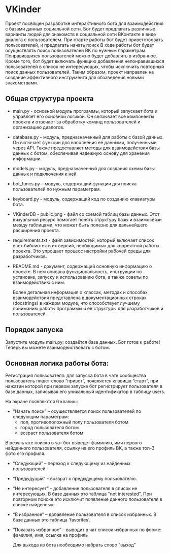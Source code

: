 # VKinder
Проект посвящен разработке интерактивного бота для взаимодействия с базами данных социальной сети. Бот будет предлагать различные варианты людей для знакомств в социальной сети ВКонтакте в виде диалога с пользователем.
При старте работы бот будет приветствовать пользователей, и предлагать начать поиск
В ходе работы бот будет осуществлять поиск пользователей ВК по нужным параметрам.
Понравившихся пользователей можно будет добавлять в избранное.
Кроме того, бот будет включать функцию добавления непонравившихся пользователей в список не интересующих, чтобы исключить повторный поиск данных пользователей. 
Таким образом, проект направлен на создание эффективного инструмента для обзаведения новыми знакомствами.
## Общая структура проекта

- main.py - основной модуль программы, который запускает бота и управляет его основной логикой. Он связывает все компоненты проекта и отвечает за обработку команд пользователей и организацию диалогов.
- database.py - модуль, предназначенный для работы с базой данных. Он включает функции для наполнения её данными, полученными через API. Также предоставляет методы для взаимодействия базы данных с ботом, обеспечивая надежную основу для хранения информации.
- models.py - модуль, предназначенный для создания схемы базы данных и подключения к ней.
- bot_funcs.py – модуль, содержащий функции для поиска пользователей по нужным параметрам.
- keyboard.py -  модуль, содержащий код по созданию клавиатуры бота.
- VKinderDB - public.png - файл со схемой таблиц базы данных. Этот визуальный ресурс помогает понять структуру базы и взаимосвязи между таблицами, что может быть полезно для дальнейшего расширения проекта.
- requirements.txt - файл зависимостей, который включает список всех библиотек и их версий, необходимых для корректной работы проекта. Это упрощает процесс настройки рабочей среды для разработчиков.
- README.md - документ, содержащий основную информацию о проекте. В нем описана функциональность, инструкции по установке, запуску и использованию бота, а также советы по взаимодействию с ним.

   Более детальная информация о классах, методах и способах взаимодействия представлена в документационных строках (docstrings) в каждом модуле, что способствует лучшему пониманию работы программы и её структуры для разработчиков и пользователей.
## Порядок запуска
Запустите модуль main.py: cоздаётся база данных. Бот готов к работе! Теперь вы можете взаимодействовать с ботом.
## Основная логика работы бота:
Регистрация пользователя: для запуска бота в чате сообщества пользователь пишет слово “привет”, появляется клавиша “старт”, при нажатии которой  при первом запуске бот регистрирует пользователя в базе данных, записывая его уникальный идентификатор в таблицу users.

На экране появляются 6 клавиш:
- “Начать поиск” – осуществляется поиск пользователей по следующим параметрам:
  * пол, противоположный полу пользователя ботом
  * город пользователя ботом
  * возраст пользователя ботом
  
В результате поиска в чат бот выведет фамилию, имя первого найденного пользователя, ссылку на его профиль ВК, а также топ-3 фото его профиля.
- “Следующий” – переход к следующему из найденных пользователей.
- “Предыдущий” – возврат к предыдущему пользователю.
- “Не интересует” – добавление пользователя в список не интересующих, В базе данных это таблица "not interested", При повторном поиске это исключит появление данного пользователя в списке найденных.
- “В избранное” – добавление пользователя в список избранных. В базе данных это таблица 'favorites'.
- “Показать избранное” – выводит в чат список избранных по форме: фамилия, имя, ссылка на профиль

  Для выхода из бота необходимо набрать слово “выход”
